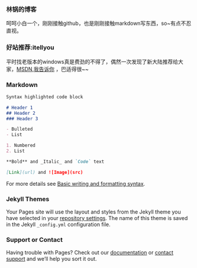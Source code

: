 ### 林锅的博客

呵呵小白一个，刚刚接触github，也是刚刚接触markdown写东西，so~有点不忍直视。

### 好站推荐:itellyou

平时找老版本的windows真是费劲的不得了，偶然一次发现了新大陆推荐给大家，[MSDN,我告诉你](https://msdn.itellyou.cn/) ，巴适得很~~


### Markdown
```markdown
Syntax highlighted code block

# Header 1
## Header 2
### Header 3

- Bulleted
- List

1. Numbered
2. List

**Bold** and _Italic_ and `Code` text

[Link](url) and ![Image](src)
```

For more details see [Basic writing and formatting syntax](https://docs.github.com/en/github/writing-on-github/getting-started-with-writing-and-formatting-on-github/basic-writing-and-formatting-syntax).

### Jekyll Themes

Your Pages site will use the layout and styles from the Jekyll theme you have selected in your [repository settings](https://github.com/lcrs-git/lcr.github.io/settings/pages). The name of this theme is saved in the Jekyll `_config.yml` configuration file.

### Support or Contact

Having trouble with Pages? Check out our [documentation](https://docs.github.com/categories/github-pages-basics/) or [contact support](https://support.github.com/contact) and we’ll help you sort it out.
